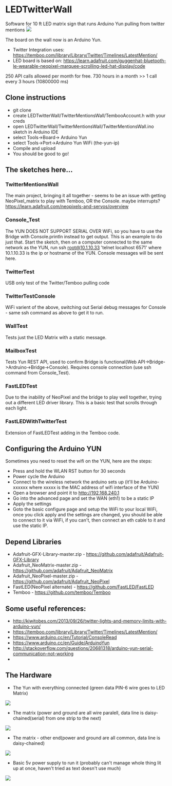 # LEDTwitterWall
Software for 10 ft LED matrix sign that runs Arduino Yun pulling from twitter mentions
<img src="https://lh3.googleusercontent.com/sPXBURgTyYzmYGj37gKUWpdt0eCrPupy-eKigALwa2i8_pHxnOYYga3gMB7aoT4TSUD-Unlmiz7i2u09DFgaeUOpraiHgjLutmg5K8KPP_u95SfsE6S022tjmaIaDCbeRXOq4Jgml3AQNELsWEQsNejKxfSHzuL6VUPo4p2sbgig1NWzZRljOWOK6LwSmJAw-q_FAzbwS3bMLm5yIGtnaUvRAoYrHrSs0OVIe4NO7GvS2awuupTvaC6vLT7QaB9tdaaoqXbXKJBRSJdNBoDm8lip8rnV6benBATEZX86jBCd7kIOv2RxpHnuNSNndkyHsaDaGs8UNt-nHEpCq3XAMoIJqDUesikxtTvXAP_wPxt7KIgGe0b8fVF9UePvOGHXNnTdW9tuPtYZD6lNKcYOWEakHjZma6BNHWzUdESn0KXXkD_nZRcTBFJgG0uRGEXV6OBnoiDpmwO8l8VG4LHo0AhGgJvNpJlFEFnFSrG5FP5WWKYzK0wlfb3Qj5qg1nauHYwVOrxx_ZH_oSrNF7wjcQQLazSRH2NtS_6uxQqpNvVvz6kRcus_RsA-CcUsnhCwyy7c=w1293-h727-no" />

The board on the wall now is an Arduino Yun.

 * Twitter Integration uses: https://temboo.com/library/Library/Twitter/Timelines/LatestMention/
 * LED board is based on: https://learn.adafruit.com/guggenhat-bluetooth-le-wearable-neopixel-marquee-scrolling-led-hat-display/code

250 API calls allowed per month for free. 730 hours in a month >> 1 call every 3 hours (10800000 ms)

## Clone instructions
 * git clone 
 * create LEDTwitterWall/TwitterMentionsWall/TembooAccount.h with your creds
 * open LEDTwitterWall/TwitterMentionsWall/TwitterMentionsWall.ino sketch in Arduino IDE
 * select Tools->Board-> Arduino Yun
 * select Tools->Port->Arduino Yun WiFi (the-yun-ip)
 * Compile and upload
 * You should be good to go!

## The sketches here...
###  TwitterMentionsWall 
The main project, bringing it all together - seems to be an issue with getting NeoPixel_matrix to play with Temboo, OR the Console. maybe interrupts? https://learn.adafruit.com/neopixels-and-servos/overview
###  Console_Test
The YUN DOES NOT SUPPORT SERIAL OVER WiFi, so you have to use the Bridge with Console.println instead to get output. This is an example to do just that. Start the sketch, then on a computer connected to the same network as the YUN, run ssh root@10.1.10.33 'telnet localhost 6571' where 10.1.10.33 is the ip or hostname of the YUN. Console messages will be sent here.
###  TwitterTest
USB only test of the Twitter/Temboo pulling code
###  TwitterTestConsole
WiFi varient of the above, switching out Serial debug messages for Console - same ssh command as above to get it to run.
###  WallTest
Tests just the LED Matrix with a static message.
###  MailboxTest
Tests Yun REST API, used to confirm Bridge is functional(Web API->Bridge->Ardruino->Bridge->Console). Requires console connection (use ssh command from Console_Test).
###  FastLEDTest
Due to the inability of NeoPixel and the bridge to play well together, trying out a different LED driver library. This is a basic test that scrolls through each light.
###  FastLEDWithTwitterTest
Extension of FastLEDTest adding in the Temboo code.

## Configuring the Arduino YUN
Sometimes you need to reset the wifi on the YUN, here are the steps:
 * Press and hold the WLAN RST button for 30 seconds
 * Power cycle the Arduino
 * Connect to the wireless network the arduino sets up (it'll be Arduino-xxxxxx where xxxxx is the MAC address of wifi interface of the YUN)
 * Open a browser and point it to http://192.168.240.1
 * Go into the advanced page and set the WAN (eth1) to be a static IP
 * Apply the settings
 * Goto the basic configure page and setup the WiFi to your local WiFi, once you click apply and the settings are changed, you should be able to connect to it via WiFi, if you can't, then connect an eth cable to it and use the static IP. 
 
## Depend Libraries
 * Adafruit-GFX-Library-master.zip - https://github.com/adafruit/Adafruit-GFX-Library
 * Adafruit_NeoMatrix-master.zip - https://github.com/adafruit/Adafruit_NeoMatrix
 * Adafruit_NeoPixel-master.zip - https://github.com/adafruit/Adafruit_NeoPixel
 * FastLED(NeoPixel alternate) - https://github.com/FastLED/FastLED
 * Temboo - https://github.com/temboo/Temboo
 
 
## Some useful references:
 * http://kiwitobes.com/2013/09/26/twitter-lights-and-memory-limits-with-arduino-yun/
 * https://temboo.com/library/Library/Twitter/Timelines/LatestMention/
 * https://www.arduino.cc/en/Tutorial/ConsoleRead
 * https://www.arduino.cc/en/Guide/ArduinoYun
 * http://stackoverflow.com/questions/20681318/arduino-yun-serial-communication-not-working
 * 
 
## The Hardware
 * The Yun with everything connected (green data PIN-6 wire goes to LED Matrix)<br>
  <img src="https://lh3.googleusercontent.com/xxXtkMrQ8tzvCtRSsG3Omn84105uK3sL9xo3fgN5u8Oz_bZYrppc9qaHA4Aa47CX-OhLJFCwSFtF4M-xlCTodeRAk3clUO6XEg-XXGDRgt6Y5CYHFPpc3-s-rS6oRTJGfPoGcwaKz9JmGwWog_izl-1LW2H3NZseTm-zQ3RzeBcTy6CLyoSsY1BVv3V7sdX-NV-igSmirGr41EKg2usaA8jbBvuf4HmwjPpRlXggpf9RbT9LzL5X-_U3TGp7bHu0FpGRTiWJbzA7wQf2kTNcUPGD9MU4G__uzgEqN-XPcFhw-osAsX95cdsbNFHEsvEj788Z9hdFYdnWuOOMFfsjINBMVARyEGFbBy-U4hve2XAQNiukqVzP-aWb15WtEXK4T79qFLVW3qMhiyfP4vjd0XPWDKInee_rqEOBCeLqlRLeU2u-y3gJHrVh2UjJXgRACcpfN4mUfD5aT06KiNoIdlQbotWglTVcYEvt6fZSyY0ry6BL-X2DpXLEgPnbhNVk2HkSTdTmzJPV8FDCBaP5d57qboL7_vb7i0McPc_u7OY5M-1fwJKu52ZNaqB5I6Pgt4dO=w560-h315-no" />

 * The matrix (power and ground are all wire paralell, data line is daisy-chained(serial) from one strip to the next)<br>
  <img src="https://lh3.googleusercontent.com/aOsoi7LWAdVqkck_Q739dLrkP-06gvilVjNQPuyFej-VTYhVY_I1ZWCTh8q22BgC8_LYARrB_eHqWCUW_tVHdx8kufARdVb4uR9OmeCK1nNP3Twfe45WXt0C2grxeoSl-m4ToFazdnCX6dibEbfdMTRxggeXlNFlcTVmKm9PFw7D0L4n0r_bGTIpFTd5BCyCZ-ZhUL-kk_osO69wqzte_C5aH04nOA7fc_6VRiX_AyBG-323DyIYZqvv73S7oZX41_AtSAI9YP_RaDhrOyzdZLTAf5a4_8bCTeb_J8IF3Xfx08DmRQ4suWSHU2pCIdYRRkAlO5QehEQ-yK7nL5cyUdaWIMt22-gg0vnf_cgmtJj4e6-CGctdIJEQFJb95olatWdx7Pu19wj1FvCwNZJj1g9INrlcWShbpCYE1Whc1_OKdgCtSI9ZmDGD3q8_cCtxoatWe5R3PvlgeYi4OGFcwsFATTObcb2eGjcdX3VA9ixzncKylkLRHbKj6DiBfKvPq9STJZJWvhe5eaFzsTWz-lL1o6hsENLsA4tDeTOyK99ez1P-Z0Z-cmCXKWw4SvXqN105=w1293-h727-no" />

 * The matrix - other end(power and ground are all common, data line is daisy-chained)<br>
  <img src="https://lh3.googleusercontent.com/7ZT59A0DtVwcv56F5uagYH40OY5RauR_jpPq3is9ELGPERG3KiFWo0aHvbyRh7DCtZR95TUvA1jwdWoOTMGSH2FBUC3l8vQVDbHiHyh5YbzEfFoBqC1PULbk0aONe8KaqgceDp9Mw1xDu49GnCdOzT0KJMSdyz7zjYz9-0RZSwfcBZ7Ly637Msd1aCYmWuH7eeSxF5Rfo_VgLF9BzmBB3sisyZabNpVacUvzeHHq8rnV-_TedB5ZNH7NbJRPXGSQa1ikYS8Ge5e8zikkpvS6OlqY2xGz2z_WjPpZ8HMI_oVoobf0ax41pVrnSki0lpQDvGmbdk1x80z-jHroaIYCQHKw2TFVOv5ZUP_7qImCdnp_9a8pvjqt36s6Z__C18BK4LgLw5SH6Me-yFLIgQgDl_wfVMXnCqUBpnIc5sZPlzRcNUkJZLDyOFwBcnJZIanrJIS6VtCkYII5acYM7OD99BiHy4XTA4lrYw2_KwyQsmz1bBpLDPxXTFvOsUmcVf3d2JwtD-X4dystZiugL1I_OYgBrwci6ZIUMm-poJvgw-NVU6-qVmdfa1u2QfBL0fs094R3=w409-h727-no" />

 * Basic 5v power supply to run it (probably can't manage whole thing lit up at once, haven't tried as text doesn't use much)<br>
  <img src="https://lh3.googleusercontent.com/RXBzUPLCjFBiKNH0nk9enD4AYyz5EThrFT9m3ar29PP4HtA-FNGWtw0PduONjInyJd6tCyXreqDiCAarQ5PtSsS9vgRQGPxVMBLIdnyvfvKQFs8K76YxpBmIp5KWqulluxOK588gZ-KAnX8RTqVs1DrAo0VYCC_w3MEOwme0S8xOOD-JNvYdmwYl0iSUGLXWcXodpPQgAhDK2NDGBsjxmJuMCrE6fIbN1Kb6TvEMILEem7OR-XLbLJOeQFfFUcL2gbVnB3L7oyWN2TWcevhZI7MX-XZoOvFN_soR_m-Ct2ANM2X2RBh5aPjLQMpngdKD1gWa4cf2xrmbZoSp0c-ErAprGTXU1JhPwpC1IK1BQTC2UZuB6FM7Eog8VGeT--uA3LXTszd3xe6RdS9pworOX5AJvjxfiaUsXcERqbUzlrgEAWGAs0vQtMmI7P7ITBjbxi9J3DUr6IZPtGGIXy0AeNtfBOCiKyUvMtj9jhOv_9GZXUHj6wBrB1S8UhKC6dRreed6LYGKZuCX86COpbmkagKOp60vo6Juko5vudEqqfL4u0aIbdlfYAA0Vzjs-Bf6XpNe=w409-h727-no" />
